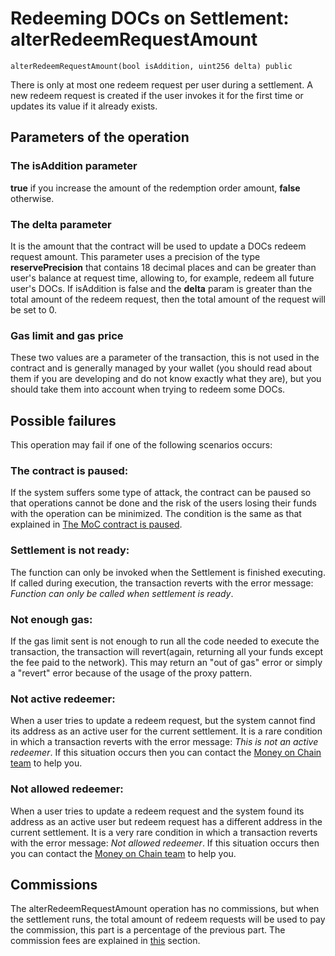 # Redeeming DOCs on Settlement: alterRedeemRequestAmount

`alterRedeemRequestAmount(bool isAddition, uint256 delta) public`

There is only at most one redeem request per user during a settlement. A new redeem request is created if the user invokes it for the first time or updates its value if it already exists.

## Parameters of the operation

### The isAddition parameter

**true** if you increase the amount of the redemption order amount, **false** otherwise.

### The delta parameter

It is the amount that the contract will be used to update a DOCs redeem request amount.
This parameter uses a precision of the type **reservePrecision** that contains 18 decimal places and can be greater than user's balance at request time, allowing to, for example, redeem all future user's DOCs.
If isAddition is false and the **delta** param is greater than the total amount of the redeem request, then the total amount of the request will be set to 0.

### Gas limit and gas price

These two values are a parameter of the transaction, this is not used in the contract and is generally managed by your wallet (you should read about them if you are developing and do not know exactly what they are), but you should take them into account when trying to redeem some DOCs.

## Possible failures

This operation may fail if one of the following scenarios occurs:

### The contract is paused:

If the system suffers some type of attack, the contract can be paused so that operations cannot be done and the risk of the users losing their funds with the operation can be minimized. The condition is the same as that explained in [The MoC contract is paused](minting-docs.md#the-moc-contract-is-paused).

### Settlement is not ready:

The function can only be invoked when the Settlement is finished executing. If called during execution, the transaction reverts with the error message: _Function can only be called when settlement is ready_.

### Not enough gas:

If the gas limit sent is not enough to run all the code needed to execute the transaction, the transaction will revert(again, returning all your funds except the fee paid to the network). This may return an "out of gas" error or simply a "revert" error because of the usage of the proxy pattern.

### Not active redeemer:

When a user tries to update a redeem request, but the system cannot find its address as an active user for the current settlement. It is a rare condition in which a transaction reverts with the error message: _This is not an active redeemer_.
If this situation occurs then you can contact the [Money on Chain team](https://moneyonchain.com/) to help you.

### Not allowed redeemer:

When a user tries to update a redeem request and the system found its address as an active user but redeem request has a different address in the current settlement. It is a very rare condition in which a transaction reverts with the error message: _Not allowed redeemer_.
If this situation occurs then you can contact the [Money on Chain team](https://moneyonchain.com/) to help you.

## Commissions

The alterRedeemRequestAmount operation has no commissions, but when the settlement runs, the total amount of redeem requests will be used to pay the commission, this part is a percentage of the previous part. The commission fees are explained in [this](commission-fees-values.md) section.
